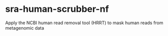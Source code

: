 # sra-human-scrubber-nf
Apply the NCBI human read removal tool (HRRT) to mask human reads from metagenomic data
